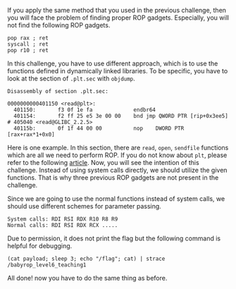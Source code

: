 If you apply the same method that you used in the previous challenge, then you will face the problem of finding proper ROP gadgets.
Especially, you will not find the following ROP gadgets.

```
pop rax ; ret
syscall ; ret
pop r10 ; ret
```

In this challenge, you have to use different approach, which is to use the functions defined in dynamically linked libraries.
To be specific, you have to look at the section of `.plt.sec` with `objdump`.

```
Disassembly of section .plt.sec:

0000000000401150 <read@plt>:
  401150:       f3 0f 1e fa             endbr64
  401154:       f2 ff 25 e5 3e 00 00    bnd jmp QWORD PTR [rip+0x3ee5]        # 405040 <read@GLIBC_2.2.5>
  40115b:       0f 1f 44 00 00          nop    DWORD PTR [rax+rax*1+0x0]
```

Here is one example. In this section, there are `read`, `open`, `sendfile` functions which are all we need to perform ROP.
If you do not know about `plt`, please refer to the following [article](https://bpsecblog.wordpress.com/2016/03/07/about_got_plt_1/).
Now, you will see the intention of this challenge.
Instead of using system calls directly, we should utilize the given functions.
That is why three previous ROP gadgets are not present in the challenge.

Since we are going to use the normal functions instead of system calls, we should use different schemes for parameter passing.

```
System calls: RDI RSI RDX R10 R8 R9
Normal calls: RDI RSI RDX RCX .....
```

Due to permission, it does not print the flag but the following command is helpful for debugging.

```
(cat payload; sleep 3; echo "/flag"; cat) | strace /babyrop_level6_teaching1
```

All done! now you have to do the same thing as before.